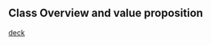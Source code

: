 ## Class Overview and value proposition

[deck](https://docs.google.com/presentation/d/1C87u2gepNq9sYwe7CZIRrLVsOqPa30Zx/edit?usp=sharing&ouid=101504934957861649152&rtpof=true&sd=true)
